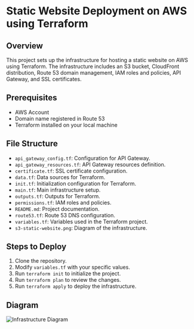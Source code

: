 # Static Website Deployment on AWS using Terraform

## Overview
This project sets up the infrastructure for hosting a static website on AWS using Terraform. The infrastructure includes an S3 bucket, CloudFront distribution, Route 53 domain management, IAM roles and policies, API Gateway, and SSL certificates.

## Prerequisites
- AWS Account
- Domain name registered in Route 53
- Terraform installed on your local machine

## File Structure
- `api_gateway_config.tf`: Configuration for API Gateway.
- `api_gateway_resources.tf`: API Gateway resources definition.
- `certificate.tf`: SSL certificate configuration.
- `data.tf`: Data sources for Terraform.
- `init.tf`: Initialization configuration for Terraform.
- `main.tf`: Main infrastructure setup.
- `outputs.tf`: Outputs for Terraform.
- `permissions.tf`: IAM roles and policies.
- `README.md`: Project documentation.
- `route53.tf`: Route 53 DNS configuration.
- `variables.tf`: Variables used in the Terraform project.
- `s3-static-website.png`: Diagram of the infrastructure.

## Steps to Deploy
1. Clone the repository.
2. Modify `variables.tf` with your specific values.
3. Run `terraform init` to initialize the project.
4. Run `terraform plan` to review the changes.
5. Run `terraform apply` to deploy the infrastructure.

## Diagram
![Infrastructure Diagram](s3-static-website)

